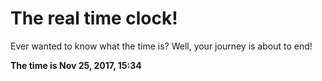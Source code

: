 # The real time clock!

Ever wanted to know what the time is? Well, your journey is about to end!

**The time is Nov 25, 2017, 15:34**